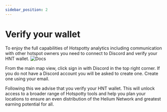 ```yaml
---
sidebar_position: 2
---
```

# Verify your wallet

To enjoy the full capabilities of Hotspotty analytics including communication with other hotspot owners you need to connect to Discord and verify your HNT wallet. 
![Docs](/img/docs/getting-started/verify-your-wallet/verify-your-wallet-1.PNG)

From the main map view, click sign in with Discord in the top right corner. If you do not have a Discord account you will be asked to create one. Create one using your email. 

Following this we advise that you verify your HNT wallet. This will unlock access to a broader range of Hotspotty tools and help you plan your locations to ensure an even distribution of the Helium Network and greatest earning potential for all.   



